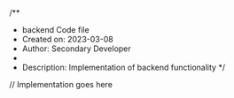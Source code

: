 /**
 * backend Code file
 * Created on: 2023-03-08
 * Author: Secondary Developer
 *
 * Description: Implementation of backend functionality
 */
 
// Implementation goes here

